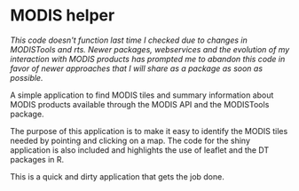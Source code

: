 # MODIS helper

_This code doesn't function last time I checked due to changes in MODISTools and rts.  Newer packages, webservices and the evolution of my interaction with MODIS products has prompted me to abandon this code in favor of newer approaches that I will share as a package as soon as possible._

A simple application to find MODIS tiles and summary information about MODIS products available through the MODIS API and the MODISTools package.

The purpose of this application is to make it easy to identify the MODIS tiles needed by pointing and clicking on a map.  The code for the shiny application is also included and highlights the use of leaflet and the DT packages in R.

This is a quick and dirty application that gets the job done.
